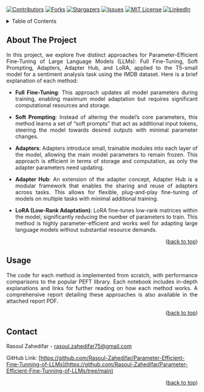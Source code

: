 <!-- Improved compatibility of back to top link: See: https://github.com/othneildrew/Best-README-Template/pull/73 -->
<a name="readme-top"></a>
<!--
*** Thanks for checking out the Best-README-Template. If you have a suggestion
*** that would make this better, please fork the repo and create a pull request
*** or simply open an issue with the tag "enhancement".
*** Don't forget to give the project a star!
*** Thanks again! Now go create something AMAZING! :D
-->



<!-- PROJECT SHIELDS -->
<!--
*** I'm using markdown "reference style" links for readability.
*** Reference links are enclosed in brackets [ ] instead of parentheses ( ).
*** See the bottom of this document for the declaration of the reference variables
*** for contributors-url, forks-url, etc. This is an optional, concise syntax you may use.
*** https://www.markdownguide.org/basic-syntax/#reference-style-links
-->
[![Contributors][contributors-shield]][contributors-url]
[![Forks][forks-shield]][forks-url]
[![Stargazers][stars-shield]][stars-url]
[![Issues][issues-shield]][issues-url]
[![MIT License][license-shield]][license-url]
[![LinkedIn][linkedin-shield]][linkedin-url]


<!-- TABLE OF CONTENTS -->
<details>
  <summary>Table of Contents</summary>
  <ol>
    <li>
      <a href="#about-the-project">About The Project</a>
    </li>
    <li><a href="#usage">Usage</a></li>
    <li><a href="#contact">Contact</a></li>
  </ol>
</details>



<!-- ABOUT THE PROJECT -->
## About The Project

<div align="justify"> In this project, we explore five distinct approaches for Parameter-Efficient Fine-Tuning of Large Language Models (LLMs): Full Fine-Tuning, Soft Prompting, Adapters, Adapter Hub, and LoRA, applied to the T5-small model for a sentiment analysis task using the IMDB dataset. Here is a brief explanation of each method:

- **Full Fine-Tuning**: This approach updates all model parameters during training, enabling maximum model adaptation but requires significant computational resources and storage.

- **Soft Prompting**: Instead of altering the model’s core parameters, this method learns a set of “soft prompts” that act as additional input tokens, steering the model towards desired outputs with minimal parameter changes.

- **Adapters**: Adapters introduce small, trainable modules into each layer of the model, allowing the main model parameters to remain frozen. This approach is efficient in terms of storage and computation, as only the adapter parameters need updating.

- **Adapter Hub**: An extension of the adapter concept, Adapter Hub is a modular framework that enables the sharing and reuse of adapters across tasks. This allows for flexible, plug-and-play fine-tuning of models on multiple tasks with minimal additional training.

- **LoRA (Low-Rank Adaptation)**: LoRA fine-tunes low-rank matrices within the model, significantly reducing the number of parameters to train. This method is highly parameter-efficient and works well for adapting large language models without substantial resource demands.

 </div>

<p align="right">(<a href="#readme-top">back to top</a>)</p>



<!-- USAGE EXAMPLES -->
## Usage

<div align="justify"> The code for each method is implemented from scratch, with performance comparisons to the popular PEFT library. Each notebook includes in-depth explanations and links for further reading on how each method works. A comprehensive report detailing these approaches is also available in the attached report PDF. </div>

<p align="right">(<a href="#readme-top">back to top</a>)</p>



<!-- CONTACT -->
## Contact

Rasoul Zahedifar - rasoul.zahedifar75@gmail.com

GitHub Link: [https://github.com/Rasoul-Zahedifar/Parameter-Efficient-Fine-Tunning-of-LLMs](https://github.com/Rasoul-Zahedifar/Parameter-Efficient-Fine-Tunning-of-LLMs/tree/main)

<p align="right">(<a href="#readme-top">back to top</a>)</p>



<!-- MARKDOWN LINKS & IMAGES -->
<!-- https://www.markdownguide.org/basic-syntax/#reference-style-links -->
[contributors-shield]: https://img.shields.io/github/contributors/Rasoul-Zahedifar/Parameter-Efficient-Fine-Tunning-of-LLMs.svg?style=for-the-badge
[contributors-url]: https://github.com/Rasoul-Zahedifar/Parameter-Efficient-Fine-Tunning-of-LLMs/graphs/contributors
[forks-shield]: https://img.shields.io/github/forks/Rasoul-Zahedifar/Parameter-Efficient-Fine-Tunning-of-LLMs.svg?style=for-the-badge
[forks-url]: https://github.com/Rasoul-Zahedifar/Parameter-Efficient-Fine-Tunning-of-LLMs/network/members
[stars-shield]: https://img.shields.io/github/stars/Rasoul-Zahedifar/Parameter-Efficient-Fine-Tunning-of-LLMs.svg?style=for-the-badge
[stars-url]: https://github.com/Rasoul-Zahedifar/Parameter-Efficient-Fine-Tunning-of-LLMs/stargazers
[issues-shield]: https://img.shields.io/github/issues/Rasoul-Zahedifar/Parameter-Efficient-Fine-Tunning-of-LLMs.svg?style=for-the-badge
[issues-url]: https://github.com/Rasoul-Zahedifar/Parameter-Efficient-Fine-Tunning-of-LLMs/issues
[license-shield]: https://img.shields.io/github/license/Rasoul-Zahedifar/Parameter-Efficient-Fine-Tunning-of-LLMs.svg?style=for-the-badge
[license-url]: https://github.com/Rasoul-Zahedifar/Parameter-Efficient-Fine-Tunning-of-LLMs/blob/master/LICENSE.txt
[linkedin-shield]: https://img.shields.io/badge/-LinkedIn-black.svg?style=for-the-badge&logo=linkedin&colorB=555
[linkedin-url]: https://linkedin.com/in/rasoul-zahedifar
